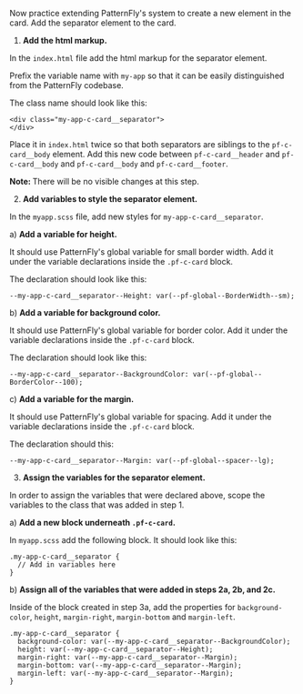 Now practice extending PatternFly's system to create a new element in the card. Add the separator element to the card.
 
1) <strong>Add the html markup.</strong> 

In the `index.html` file add the html markup for the separator element.

Prefix the variable name with `my-app` so that it can be easily distinguished from the PatternFly codebase.

The class name should look like this:
 
```
<div class="my-app-c-card__separator">
</div>
```

Place it in `index.html` twice so that both separators are siblings to the `pf-c-card__body` element. Add this new code between `pf-c-card__header` and `pf-c-card__body` and `pf-c-card__body` and `pf-c-card__footer`.

<strong>Note: </strong>There will be no visible changes at this step.
 
2) <strong>Add variables to style the separator element.</strong>

In the `myapp.scss` file, add new styles for `my-app-c-card__separator`.

a) <strong>Add a variable for height.</strong>

It should use PatternFly's global variable for small border width. Add it under the variable declarations inside the `.pf-c-card` block.

The declaration should look like this:
 
```
--my-app-c-card__separator--Height: var(--pf-global--BorderWidth--sm);
```
 
b) <strong>Add a variable for background color.</strong> 

It should use PatternFly's global variable for border color. Add it under the variable declarations inside the `.pf-c-card` block.

The declaration should look like this:
 
```
--my-app-c-card__separator--BackgroundColor: var(--pf-global--BorderColor--100);
```
 
c) <strong>Add a variable for the margin.</strong> 

It should use PatternFly's global variable for spacing. Add it under the variable declarations inside the `.pf-c-card` block.

The declaration should this:
 
```
--my-app-c-card__separator--Margin: var(--pf-global--spacer--lg);
```
 
3) <strong>Assign the variables for the separator element.</strong>

In order to assign the variables that were declared above, scope the variables to the class that was added in step 1. 

a) <strong>Add a new block underneath `.pf-c-card`.</strong>

In `myapp.scss` add the following block. It should look like this:

```
.my-app-c-card__separator {
  // Add in variables here
}
```

b) <strong>Assign all of the variables that were added in steps 2a, 2b, and 2c.</strong>

Inside of the block created in step 3a, add the properties for `background-color`, `height`, `margin-right`, `margin-bottom` and `margin-left`.
 
```
.my-app-c-card__separator {
  background-color: var(--my-app-c-card__separator--BackgroundColor);
  height: var(--my-app-c-card__separator--Height);
  margin-right: var(--my-app-c-card__separator--Margin);
  margin-bottom: var(--my-app-c-card__separator--Margin);
  margin-left: var(--my-app-c-card__separator--Margin);
}
```
